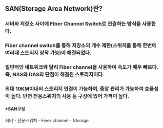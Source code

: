 ## SAN(Storage Area Network)란?
### 서버와 저장소 사이에 Fiber Channel Switch로 연결하는 방식을 사용한다.
### Fiber channel switch를 통해 저장소의 개수 제한(스위치를 통해 한번에 여러대 스토리지 장착 가능)이 해결되었다.
### 일반적인 네트워크와 달리 Fiber channel을 사용하여 속도가 매우 빠르다. 즉, NAS와 DAS의 단점이 해결된 스토리지이다.
### 최대 10KM이내의 스토리지 연결이 가능하며, 중앙 관리가 가능하여 효율성이 높다. 반면 전용스위치의 사용 등 구성에 있어 가격이 높다.

#### *SAN구성
서버 - 전용스위치 - Fiver channel - Storage
